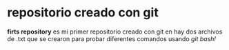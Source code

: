 # repositorio creado con git

**firts repository** es mi primer repositorio creado con git
en hay dos archivos de .txt que se crearon para probar diferentes comandos usando _git bash!_
